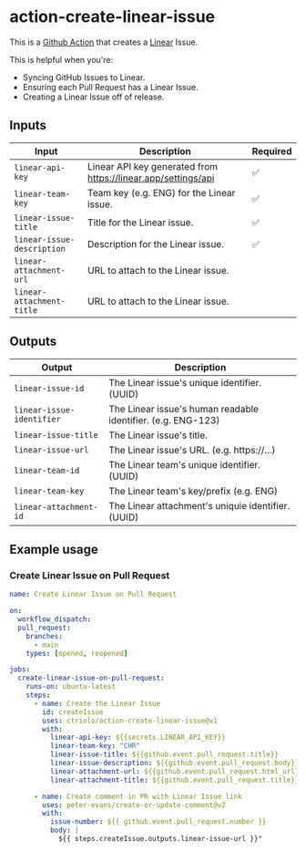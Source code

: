 # action-create-linear-issue

This is a [Github Action](https://github.com/features/actions) that creates a [Linear](https://linear.app/) Issue.

This is helpful when you're:

- Syncing GitHub Issues to Linear.
- Ensuring each Pull Request has a Linear Issue.
- Creating a Linear Issue off of release.

## Inputs

| Input                      | Description                                                   | Required |
| -------------------------- | ------------------------------------------------------------- | -------- |
| `linear-api-key`           | Linear API key generated from https://linear.app/settings/api | ✅       |
| `linear-team-key`          | Team key (e.g. ENG) for the Linear issue.                     | ✅       |
| `linear-issue-title`       | Title for the Linear issue.                                   | ✅       |
| `linear-issue-description` | Description for the Linear issue.                             | ✅       |
| `linear-attachment-url`    | URL to attach to the Linear issue.                            |          |
| `linear-attachment-title`  | URL to attach to the Linear issue.                            |          |

## Outputs

| Output                    | Description                                                  |
| ------------------------- | ------------------------------------------------------------ |
| `linear-issue-id`         | The Linear issue's unique identifier. (UUID)                 |
| `linear-issue-identifier` | The Linear issue's human readable identifier. (e.g. ENG-123) |
| `linear-issue-title`      | The Linear issue's title.                                    |
| `linear-issue-url`        | The Linear issue's URL. (e.g. https://...)                   |
| `linear-team-id`          | The Linear team's unique identifier. (UUID)                   |
| `linear-team-key`         | The Linear team's key/prefix (e.g. ENG)                       |
| `linear-attachment-id`    | The Linear attachment's uniquie identifier. (UUID)           |

## Example usage

### Create Linear Issue on Pull Request

```yaml
name: Create Linear Issue on Pull Request

on:
  workflow_dispatch:
  pull_request:
    branches:
      - main
    types: [opened, reopened]

jobs:
  create-linear-issue-on-pull-request:
    runs-on: ubuntu-latest
    steps:
      - name: Create the Linear Issue
        id: createIssue
        uses: ctriolo/action-create-linear-issue@v1
        with:
          linear-api-key: ${{secrets.LINEAR_API_KEY}}
          linear-team-key: "CHR"
          linear-issue-title: ${{github.event.pull_request.title}}
          linear-issue-description: ${{github.event.pull_request.body}}
          linear-attachment-url: ${{github.event.pull_request.html_url}}
          linear-attachment-title: ${{github.event.pull_request.title}}

      - name: Create comment in PR with Linear Issue link
        uses: peter-evans/create-or-update-comment@v2
        with:
          issue-number: ${{ github.event.pull_request.number }}
          body: |
            ${{ steps.createIssue.outputs.linear-issue-url }}"
```
